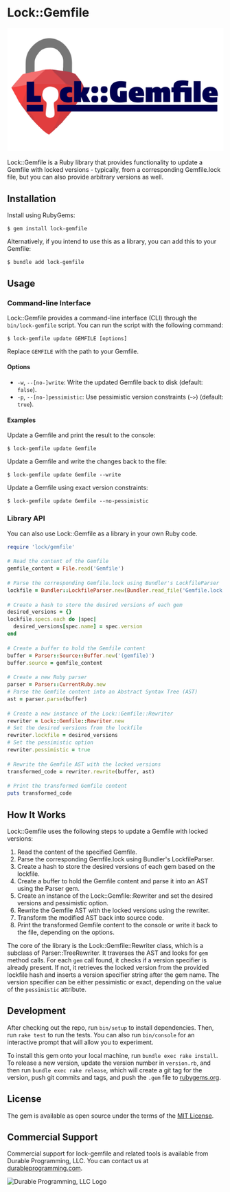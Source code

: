 # Lock::Gemfile

<img src="logo.svg" alt="logo" style="background-color: white">

Lock::Gemfile is a Ruby library that provides functionality to update a Gemfile with locked versions - typically, from a corresponding Gemfile.lock file, but you can also provide arbitrary versions as well. 

## Installation

Install using RubyGems:

```
$ gem install lock-gemfile
```

Alternatively, if you intend to use this as a library, you can add this to your Gemfile:

```
$ bundle add lock-gemfile
```

## Usage

### Command-line Interface

Lock::Gemfile provides a command-line interface (CLI) through the `bin/lock-gemfile` script. You can run the script with the following command:

```
$ lock-gemfile update GEMFILE [options]
```

Replace `GEMFILE` with the path to your Gemfile.

#### Options

- `-w`, `--[no-]write`: Write the updated Gemfile back to disk (default: `false`).
- `-p`, `--[no-]pessimistic`: Use pessimistic version constraints (`~>`) (default: `true`).

#### Examples

Update a Gemfile and print the result to the console:

```
$ lock-gemfile update Gemfile
```

Update a Gemfile and write the changes back to the file:

```
$ lock-gemfile update Gemfile --write
```

Update a Gemfile using exact version constraints:

```
$ lock-gemfile update Gemfile --no-pessimistic
```

### Library API

You can also use Lock::Gemfile as a library in your own Ruby code.

```ruby
require 'lock/gemfile'

# Read the content of the Gemfile
gemfile_content = File.read('Gemfile')

# Parse the corresponding Gemfile.lock using Bundler's LockfileParser
lockfile = Bundler::LockfileParser.new(Bundler.read_file('Gemfile.lock'))

# Create a hash to store the desired versions of each gem
desired_versions = {}
lockfile.specs.each do |spec|
  desired_versions[spec.name] = spec.version
end

# Create a buffer to hold the Gemfile content
buffer = Parser::Source::Buffer.new('(gemfile)')
buffer.source = gemfile_content

# Create a new Ruby parser
parser = Parser::CurrentRuby.new
# Parse the Gemfile content into an Abstract Syntax Tree (AST)
ast = parser.parse(buffer)

# Create a new instance of the Lock::Gemfile::Rewriter
rewriter = Lock::Gemfile::Rewriter.new
# Set the desired versions from the lockfile
rewriter.lockfile = desired_versions
# Set the pessimistic option
rewriter.pessimistic = true

# Rewrite the Gemfile AST with the locked versions
transformed_code = rewriter.rewrite(buffer, ast)

# Print the transformed Gemfile content
puts transformed_code
```

## How It Works

Lock::Gemfile uses the following steps to update a Gemfile with locked versions:

1. Read the content of the specified Gemfile.
2. Parse the corresponding Gemfile.lock using Bundler's LockfileParser.
3. Create a hash to store the desired versions of each gem based on the lockfile.
4. Create a buffer to hold the Gemfile content and parse it into an AST using the Parser gem.
5. Create an instance of the Lock::Gemfile::Rewriter and set the desired versions and pessimistic option.
6. Rewrite the Gemfile AST with the locked versions using the rewriter.
7. Transform the modified AST back into source code.
8. Print the transformed Gemfile content to the console or write it back to the file, depending on the options.

The core of the library is the Lock::Gemfile::Rewriter class, which is a subclass of Parser::TreeRewriter. It traverses the AST and looks for `gem` method calls. For each `gem` call found, it checks if a version specifier is already present. If not, it retrieves the locked version from the provided lockfile hash and inserts a version specifier string after the gem name. The version specifier can be either pessimistic or exact, depending on the value of the `pessimistic` attribute.

## Development

After checking out the repo, run `bin/setup` to install dependencies. Then, run `rake test` to run the tests. You can also run `bin/console` for an interactive prompt that will allow you to experiment.

To install this gem onto your local machine, run `bundle exec rake install`. To release a new version, update the version number in `version.rb`, and then run `bundle exec rake release`, which will create a git tag for the version, push git commits and tags, and push the `.gem` file to [rubygems.org](https://rubygems.org).


## License

The gem is available as open source under the terms of the [MIT License](https://opensource.org/licenses/MIT).

## Commercial Support

Commercial support for lock-gemfile and related tools is available from Durable Programming, LLC. You can contact us at [durableprogramming.com](https://www.durableprogramming.com).

![Durable Programming, LLC Logo](https://durableprogramming.com/images/logo.png)

